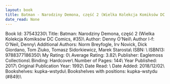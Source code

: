 ```yaml
---
layout: book
title: Batman - Narodziny Demona, część 2 (Wielka Kolekcja Komiksów DC Comics,  no. 35)
date_read: None
---
```


Book Id: 37543230\ 
Title: Batman: Narodziny Demona, część 2 (Wielka Kolekcja Komiksów DC Comics, #35)\ 
Author: Denny O'Neil\ 
Author l-f: O'Neil, Denny\ 
Additional Authors: Norm Breyfogle, Irv Novick, Dick Giordano, Tom Ziuko, Tomasz Sidorkiewicz, Marek Starosta\ 
ISBN: \ 
ISBN13: 9788377186350\ 
My Rating: 0\ 
Average Rating: 3.82\ 
Publisher: Eaglemoss Collections\ 
Binding: Hardcover\ 
Number of Pages: 144\ 
Year Published: 2017\ 
Original Publication Year: 1992\ 
Date Read: \ 
Date Added: 2018/12/02\ 
Bookshelves: kupka-wstydu\ 
Bookshelves with positions: kupka-wstydu (#849)\ 


